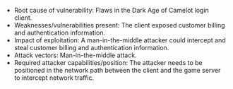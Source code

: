 - Root cause of vulnerability: Flaws in the Dark Age of Camelot login client.
- Weaknesses/vulnerabilities present: The client exposed customer billing and authentication information.
- Impact of exploitation: A man-in-the-middle attacker could intercept and steal customer billing and authentication information.
- Attack vectors: Man-in-the-middle attack.
- Required attacker capabilities/position: The attacker needs to be positioned in the network path between the client and the game server to intercept network traffic.